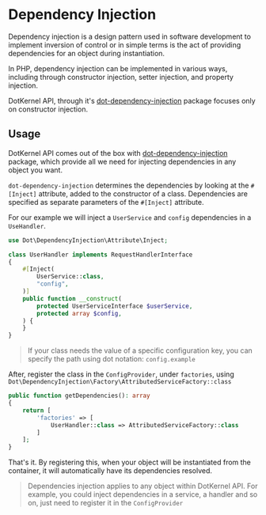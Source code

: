 # Dependency Injection

Dependency injection is a design pattern used in software development to implement inversion of control or in simple
terms is the act of providing dependencies for an object during instantiation.

In PHP, dependency injection can be implemented in various ways, including through constructor injection, setter
injection, and property injection.

DotKernel API, through it's [dot-dependency-injection](https://github.com/dotkernel/dot-dependency-injection) package
focuses only on constructor injection.

## Usage

DotKernel API comes out of the box with
[dot-dependency-injection](https://github.com/dotkernel/dot-dependency-injection) package, which provide all we need for
injecting dependencies in any object you want.

`dot-dependency-injection` determines the dependencies by looking at the `#[Inject]` attribute, added to the constructor
of a class. Dependencies are specified as separate parameters of the `#[Inject]` attribute.

For our example we will inject a `UserService` and `config` dependencies in a `UseHandler`.

```php
use Dot\DependencyInjection\Attribute\Inject;

class UserHandler implements RequestHandlerInterface
{
    #[Inject(
        UserService::class,
        "config",
    )]
    public function __construct(
        protected UserServiceInterface $userService,
        protected array $config,
    ) {
    }
}
```

> If your class needs the value of a specific configuration key, you can specify the path using dot notation:
> `config.example`

After, register the class in the `ConfigProvider`, under `factories`, using
`Dot\DependencyInjection\Factory\AttributedServiceFactory::class`

```php
public function getDependencies(): array
{
    return [
        'factories' => [
            UserHandler::class => AttributedServiceFactory::class
        ]
    ];
}
```

That's it. By registering this, when your object will be instantiated from the container, it will automatically have its
dependencies resolved.

> Dependencies injection applies to any object within DotKernel API. For example, you could inject dependencies in a
> service, a handler and so on, just need to register it in the `ConfigProvider`
